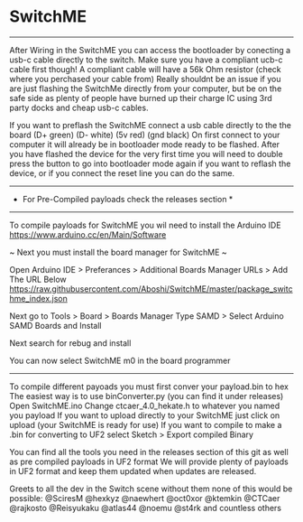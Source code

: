 # SwitchME

_________________________________________________________________________________________

After Wiring in the SwitchME you can access the bootloader by conecting a usb-c cable directly to the switch.
Make sure you have a compliant ucb-c cable first though!
A compliant cable will have a 56k Ohm resistor (check where you perchased your cable from)
Really shouldnt be an issue if you are just flashing the SwitchMe directly from your computer, but be on the safe side as plenty of people have burned up their charge IC using 3rd party docks and cheap usb-c cables.

If you want to preflash the SwitchME connect a usb cable directly to the the board (D+ green) (D- white) (5v red) (gnd black)
On first connect to your computer it will already be in bootloader mode ready to be flashed.
After you have flashed the device for the very first time you will need to double press the button to go into bootloader mode again if you want to reflash the device, or if you connect the reset line you can do the same.

_________________________________________________________________________________________

* For Pre-Compiled payloads check the releases section *

_________________________________________________________________________________________

To compile payloads for SwitchME you wil need to install the Arduino IDE
https://www.arduino.cc/en/Main/Software

~ Next you must install the board manager for SwitchME ~

Open Arduino IDE > Preferances > Additional Boards Manager URLs > Add The URL Below
https://raw.githubusercontent.com/Aboshi/SwitchME/master/package_switchme_index.json

Next go to Tools > Board > Boards Manager
Type SAMD > Select Arduino SAMD Boards and Install

Next search for rebug and install

You can now select SwitchME m0 in the board programmer

_________________________________________________________________________________________

To compile different payoads you must first conver your payload.bin to hex
The easiest way is to use binConverter.py (you can find it under releases)
Open SwitchME.ino
Change ctcaer_4.0_hekate.h to whatever you named you payload
If you want to upload directly to your SwitchME just click on upload (your SwitchME is ready for use)
If you want to compile to make a .bin for converting to UF2 select Sketch > Export compiled Binary

You can find all the tools you need in the releases section of this git as well as pre compiled payloads in UF2 format
We will provide plenty of payloads in UF2 format and keep them updated when updates are released.

Greets to all the dev in the Switch scene without them none of this would be possible:
@SciresM @hexkyz @naewhert @oct0xor @ktemkin @CTCaer @rajkosto @Reisyukaku @atlas44 @noemu
@st4rk and countless others
